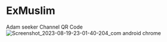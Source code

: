 # ExMuslim

Adam seeker Channel QR Code
![Screenshot_2023-08-19-23-01-40-204_com android chrome](https://github.com/Ammbbbb/ExMuslim/assets/142705531/a3b926ca-19cd-4fee-927c-defc94e6233a)
